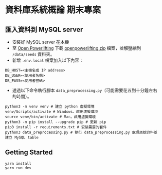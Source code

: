 # 資料庫系統概論 期末專案

## 匯入資料到 MySQL server

- 安裝好 MySQL server 在本機
- 至 [Open Powerlifting](http://old.openpowerlifting.org/data.html) 下載 [openpowerlifting.zip](http://old.openpowerlifting.org/static/openpowerlifting.zip) 檔案，並解壓縮到 ```/data/seeds``` 資料夾。
- 新增  ```.env.local``` 檔案加入以下內容：
```
DB_HOST=<主機名或 IP address>
DB_USER=<使用者名稱>
DB_PASS=<使用者密碼>
```

- 透過以下命令執行腳本 ```data_preprocessing.py```（可能需要花五到十分鐘左右的時間）。
```
python3 -m venv venv # 建立 python 虛擬環境
venv/Scripts/activate # Windows。啟用虛擬環境
source venv/bin/activate # Mac。啟用虛擬環境
python3 -m pip install --upgrade pip # 更新 pip
pip3 install -r requirements.txt # 安裝需要的套件
python3 data_preprocessing.py # 執行 data_preprocessing.py 處理原始資料並建立 MySQL table
```

## Getting Started

```
yarn install
yarn run dev
```
